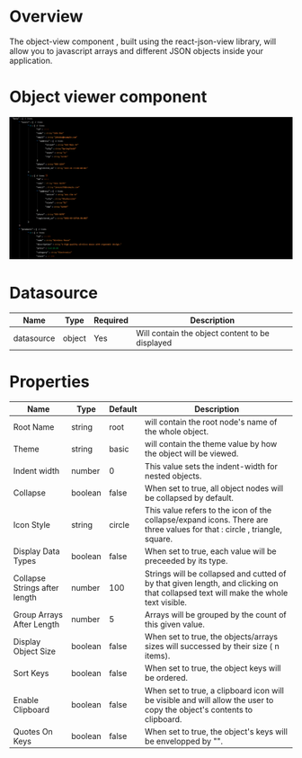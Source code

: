 # Overview

The object-view component , built using the react-json-view library, will allow you to javascript arrays and different JSON objects inside your application.

# Object viewer component

![objectViewer](https://github.com/b-fadwa/Qodly-object-viewer/blob/main/public/objectViewer.png)

# Datasource

| Name       | Type   | Required | Description                                     |
| ---------- | ------ | -------- | ----------------------------------------------- |
| datasource | object | Yes      | Will contain the object content to be displayed |

# Properties

| Name                          | Type    | Default | Description                                                                                                                        |
| ----------------------------- | ------- | ------- | ---------------------------------------------------------------------------------------------------------------------------------- |
| Root Name                     | string  | root    | will contain the root node's name of the whole object.                                                                             |
| Theme                         | string  | basic   | will contain the theme value by how the object will be viewed.                                                                      |
| Indent width                  | number  | 0       | This value sets the indent-width for nested objects.                                                                                |
| Collapse                      | boolean | false   | When set to true, all object nodes will be collapsed by default.                                                                   |
| Icon Style                    | string  | circle  | This value refers to the icon of the collapse/expand icons. There are three values for that : circle , triangle, square.            |
| Display Data Types            | boolean | false   | When set to true, each value will be preceeded by its type.                                                                         |
| Collapse Strings after length | number  | 100     | Strings will be collapsed and cutted of by that given length, and clicking on that collapsed text will make the whole text visible. |
| Group Arrays After Length     | number  | 5       | Arrays will be grouped by the count of this given value.                                                                            |
| Display Object Size           | boolean | false   | When set to true, the objects/arrays sizes will successed by their size ( n items).                                                 |
| Sort Keys                     | boolean | false   | When set to true, the object keys will be ordered.                                                                                  |
| Enable Clipboard              | boolean | false   | When set to true, a clipboard icon will be visible and will allow the user to copy the object's contents to clipboard.              |
| Quotes On Keys                | boolean | false   | When set to true, the object's keys will be envelopped by "".                                                                       |
